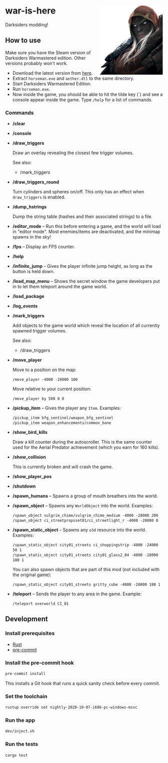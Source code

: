 # <img src="docs/war.png" width="40%" align="right"> war-is-here

Darksiders modding!

## How to use

Make sure you have the Steam version of Darksiders Warmastered edition. Other versions probably won't work.

- Download the latest version from [here][download].
- Extract `horseman.exe` and `aether.dll` to the same directory.
- Start Darksiders Warmastered Edition.
- Run `horseman.exe`.
- Now inside the game, you should be able to hit the tilde key (\`) and see a console appear inside the game. Type `/help` for a list of commands.

[download]: https://github.com/whatisaphone/war-is-here/releases

### Commands

- **/clear**

- **/console**

- **/draw_triggers**

  Draw an overlay revealing the closest few trigger volumes.

  See also:

  - /mark_triggers

- **/draw_triggers_round**

  Turn cylinders and spheres on/off. This only has an effect when `draw_triggers` is enabled.

- **/dump_hstrings**

  Dump the string table (hashes and their associated strings) to a file.

- **/editor_mode** – Run this before entering a game, and the world will load in "editor mode". Most enemies/items are deactivated, and the minimap spawns in the sky!

- **/fps** – Display an FPS counter.

- **/help**

- **/infinite_jump** – Gives the player infinite jump height, as long as the button is held down.

- **/load_map_menu** – Shows the secret window the game developers put in to let them teleport around the game world.

- **/load_package**

- **/log_events**

- **/mark_triggers**

  Add objects to the game world which reveal the location of all currently spawned trigger volumes.

  See also:

  - /draw_triggers

- **/move_player**

  Move to a position on the map:

  ```
  /move_player -4000 -28000 100
  ```

  Move relative to your current position:

  ```
  /move_player by 500 0 0
  ```

- **/pickup_item** – Gives the player any `Item`. Examples:

  ```
  /pickup_item bfg_sentinel/weapon_bfg_sentinel
  /pickup_item weapon_enhancements/common_bane
  ```

- **/show_bird_kills**

  Draw a kill counter during the autoscroller. This is the same counter used for the Aerial Predator achievement (which you earn for 160 kills).

- **/show_collision**

  This is currently broken and will crash the game.

- **/show_player_pos**

- **/shutdown**

- **/spawn_humans** – Spawns a group of mouth breathers into the world.

- **/spawn_object** – Spawns any `WorldObject` into the world. Examples:

  ```
  /spawn_object vulgrim_chime/vulgrim_chime_medium -4000 -28000 200
  /spawn_object ci_streetpropsset01/ci_streetlight_r -4000 -28000 0
  ```

- **/spawn_static_object** – Spawns any `o3d` resource into the world. Examples:

  ```
  /spawn_static_object city01_streets ci_shoppingstrip -4000 -24000 50 1
  /spawn_static_object city01_streets city01_glass2_04 -4000 -28000 180 1
  ```

  You can also spawn objects that are part of this mod (not included with the original game):

  ```
  /spawn_static_object city01_streets gritty_cube -4000 -28000 180 1
  ```

- **/teleport** – Sends the player to any area in the game. Example:

  ```
  /teleport overworld CI_01
  ```

## Development

### Install prerequisites

- [Rust]
- [pre-commit]

[Rust]: https://www.rust-lang.org/
[pre-commit]: https://pre-commit.com/

### Install the pre-commit hook

```sh
pre-commit install
```

This installs a Git hook that runs a quick sanity check before every commit.

### Set the toolchain

```sh
rustup override set nightly-2020-10-07-i686-pc-windows-msvc
```

### Run the app

```sh
dev/inject.sh
```

### Run the tests

```sh
cargo test
```
